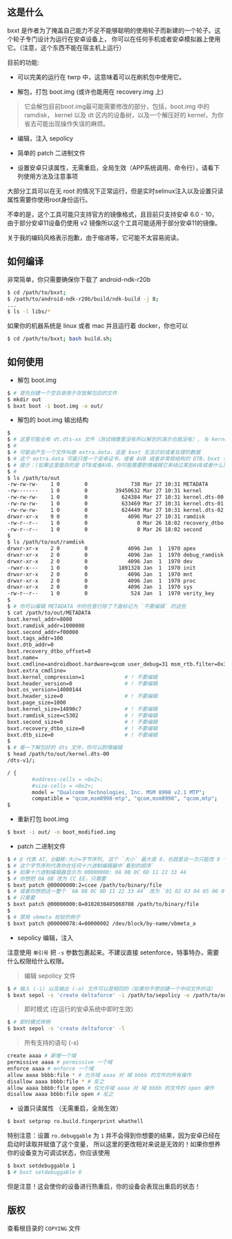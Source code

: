 ## 这是什么

bxxt 是作者为了掩盖自己能力不足不能够聪明的使用轮子而新建的一个轮子。这个轮子专门设计为运行在安卓设备上，
你可以在任何手机或者安卓模拟器上使用它。（注意，这个东西不能在宿主机上运行）

目前的功能:

* 可以完美的运行在 twrp 中，这意味着可以在刷机包中使用它。

* 解包，打包 boot.img (或许也能用在 recovery.img 上)

> 它会解包目前boot.img最可能需要修改的部分，包括，boot.img 中的 ramdisk，
> kernel 以及 dt 区内的设备树，以及一个解压好的 kernel，为你省去可能出现操作失误的麻烦。

* 编辑，注入 sepolicy

* 简单的 patch 二进制文件

* 设置安卓只读属性，无需重启，全局生效（APP系统调用、命令行），请看下列使用方法及注意事项

大部分工具可以在无 root 的情况下正常运行，但是实时selinux注入以及设置只读属性需要你使用root身份运行。

不幸的是，这个工具可能只支持官方的镜像格式，且目前只支持安卓 6.0 - 10，
由于部分安卓11设备仍使用 v2 镜像所以这个工具可能适用于部分安卓11的镜像。

关于我的编码风格表示抱歉，由于缩进等，它可能不太容易阅读。

## 如何编译

非常简单，你只需要确保你下载了 android-ndk-r20b

```bash
$ cd /path/to/bxxt;
$ /path/to/android-ndk-r20b/build/ndk-build -j 8;
...
$ ls -l libs/*
```

如果你的机器系统是 linux 或者 mac 并且运行着 docker，你也可以

```bash
$ cd /path/to/bxxt; bash build.sh;
```

## 如何使用

* 解包 boot.img

```bash
$ # 首先创建一个空目录用于存放解包后的文件
$ mkdir out
$ bxxt boot -i boot.img -o out/
```

* 解包的 boot.img 输出结构

```bash
$
$ # 这里可能会有 dt.dts-xx 文件（测试镜像里没有所以解包的演示也就没有）, 与 kernel.dts-xx 的意义基本相同，你也可以编辑
$ #
$ # 可能会产生一个文件叫做 extra.data，这是 bxxt 无法识别或者处理的数据
$ # 这个 extra.data 可能只是一个安卓证书，或者 AVB 或者非常规结构的 DTB，bxxt 会在后期将其追加到镜像。
$ # 提示：(如果这里面存的是 DTB或者AVB，你可能需要酌情编辑它来绕过某些AVB或者什么)
$ #
$ ls /path/to/out
-rw-rw-rw-    1 0        0              738 Mar 27 10:31 METADATA       # 元数据（修改命令行等）
-rw-------    1 0        0         39450632 Mar 27 10:31 kernel         # 已解压的 kernel
-rw-rw-rw-    1 0        0           624384 Mar 27 10:31 kernel.dts-00  # 设备树，文本，可编辑
-rw-rw-rw-    1 0        0           633469 Mar 27 10:31 kernel.dts-01
-rw-rw-rw-    1 0        0           624449 Mar 27 10:31 kernel.dts-02
drwxr-xr-x    9 0        0             4096 Mar 27 10:31 ramdisk        # randisk
-rw-r--r--    1 0        0                0 Mar 26 18:02 recovery_dtbo  # recovery_dtbo
-rw-r--r--    1 0        0                0 Mar 26 18:02 second         # second
$
$ ls /path/to/out/ramdisk
drwxr-xr-x    2 0        0             4096 Jan  1  1970 apex
drwxr-xr-x    2 0        0             4096 Jan  1  1970 debug_ramdisk
drwxr-xr-x    2 0        0             4096 Jan  1  1970 dev
-rwxr-x---    1 0        0          1891328 Jan  1  1970 init
drwxr-xr-x    2 0        0             4096 Jan  1  1970 mnt
drwxr-xr-x    2 0        0             4096 Jan  1  1970 proc
drwxr-xr-x    2 0        0             4096 Jan  1  1970 sys
-rw-r--r--    1 0        0              524 Jan  1  1970 verity_key
$
$ # 你可以编辑 METADATA 中的任意行除了下面标记为 `不要编辑` 的这些
$ cat /path/to/out/METADATA
bxxt.kernel_addr=8000
bxxt.ramdisk_addr=1000000
bxxt.second_addr=f00000
bxxt.tags_addr=100
bxxt.dtb_addr=0
bxxt.recovery_dtbo_offset=0
bxxt.name=
bxxt.cmdline=androidboot.hardware=qcom user_debug=31 msm_rtb.filter=0x37
bxxt.extra_cmdline=
bxxt.kernel_compression=1             # ! 不要编辑
bxxt.header_version=0                 # ! 不要编辑
bxxt.os_version=14000144
bxxt.header_size=0                    # ! 不要编辑
bxxt.page_size=1000
bxxt.kernel_size=14890c7              # ! 不要编辑
bxxt.ramdisk_size=c5302               # ! 不要编辑
bxxt.second_size=0                    # ! 不要编辑
bxxt.recovery_dtbo_size=0             # ! 不要编辑
bxxt.dtb_size=0                       # ! 不要编辑
$
$ # 看一下解包好的 dts 文件，你可以酌情编辑
$ head /path/to/out/kernel.dts-00
/dts-v1/;

/ {
        #address-cells = <0x2>;
        #size-cells = <0x2>;
        model = "Qualcomm Technologies, Inc. MSM 8998 v2.1 MTP";
        compatible = "qcom,msm8998-mtp", "qcom,msm8998", "qcom,mtp";
$
```

* 重新打包 boot.img

```bash
$ bxxt -i out/ -o boot_modified.img
```

* patch 二进制文件

```bash
$ # @ 代表 AT, @偏移:大小=字节序列, 这个 `大小` 最大是 8，也就是说一次只能改 8 个字节
$ # 这个字节序列代表你在任何十六进制编辑器中`看到的顺序`
$ # 如果十六进制编辑器显示为 00000000: 0A 0B 0C 0D 11 22 33 44
$ # 你想把 0A 0B 改为 CC EE，只需要
$ bxxt patch @00000000:2=ccee /path/to/binary/file
$ # 或者你想把这一整个 `0A 0B 0C 0D 11 22 33 44` 改为 `01 02 03 04 05 06 07 08`
$ # 只需要
$ bxxt patch @00000000:8=0102030405060708 /path/to/binary/file
$
$ # 禁用 vbmeta 校验的例子
$ bxxt patch @00000078:4=00000002 /dev/block/by-name/vbmeta_a
```

* sepolicy 编辑，注入

注意使用 `单引号` 把 `-s` 参数包裹起来。不建议直接 setenforce，特事特办，需要什么权限给什么权限。

> 编辑 sepolicy 文件

```bash
$ # 输入 (-i) 以及输出 (-o) 文件可以是相同的（如果你不想创建一个中间文件的话）
$ bxxt sepol -s 'create deltaforce' -i /path/to/sepolicy -o /path/to/out/sepolicy
```

> 即时模式 (在运行的安卓系统中即时生效)

```bash
$ # 即时模式样例
$ bxxt sepol -s 'create deltaforce' -l
```

> 所有支持的语句 (-s)

```bash
create aaaa # 新增一个域
permissive aaaa # permissive 一个域
enforce aaaa # enforce 一个域
allow aaaa bbbb:file * # 允许域 aaaa 对 域 bbbb 的文件的所有操作
disallow aaaa bbbb:file * # 反之
allow aaaa bbbb:file open # 仅允许域 aaaa 对 域 bbbb 的文件的 open 操作
disallow aaaa bbbb:file open # 反之
```

* 设置只读属性 （无需重启，全局生效）

```bash
$ bxxt setprop ro.build.fingerprint whathell
```

特别注意：设置 `ro.debuggable` 为 `1` 并不会得到你想要的结果，因为安卓已经在启动时读取并赋值了这个变量，
所以这里的更改相对来说是无效的！如果你想养你的设备变为可调试状态，你应该使用

```bash
$ bxxt setdebuggable 1
$ # bxxt setdebuggable 0
```

但是注意！这会使你的设备进行热重启，你的设备会表现出重启的状态！

## 版权

查看根目录的 `COPYING` 文件
